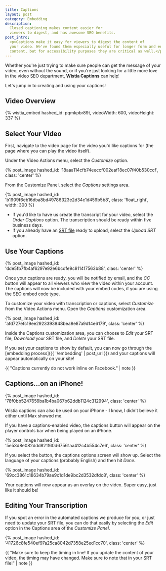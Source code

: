 ```yaml
---
title: Captions
layout: post
category: Embedding
description:
  Closed captioning makes content easier for
  viewers to digest, and has awesome SEO benefits.
post_intro:
  <p>Captions make it easy for viewers to digest the content of 
  your video. We've found them especially useful for longer form and educational
  content, but for accessibility purposes they are critical as well.</p>
---
```


Whether you're just trying to make sure people can get the message of your video, even without 
the sound, or if you're just looking for a little more love in the video SEO department, 
**Wistia Captions** can help!

Let's jump in to creating and using your captions!

## Video Overview

{% wistia_embed hashed_id: pqmkpbr89t, videoWidth: 600, videoHeight: 337 %}

## Select Your Video

First, navigate to the video page for the video you'd like captions for (the
page where you can play the video itself).

Under the <span class='action_menu'>Video Actions</span> menu, select the
*Customize* option.

{% post_image hashed_id: '18aaa114cfb74eeccf002eaf18ec07f40b530ccf', class: 'center' %}

From the Customize Panel, select the *Captions* settings area.

{% post_image hashed_id: 'b1909f6eb16dba8bd49786323e2d34c1d459b5b8', class: 'float_right', width: 300 %}

* If you'd like to have us create the transcript for your video, select the 
  *Order Captions* option. The transcription should be ready within five business days.
* If you already have an [SRT file](http://en.wikipedia.org/wiki/SubRip) ready
  to upload, select the *Upload SRT* option.

<!--- 
Either way, you can use the single transcription to create an interactive
transcript OR to add closed captioning to your video.
-->

## Use Your Captions

{% post_image hashed_id: 'dde5fb7fb4af6297e92e6bcdfe9c911417563b88', class: 'center' %}

Once your captions are ready, you will be notified by email, and the *CC*
button will appear to all viewers who view the video within your account. The
captions will now be included with your embed codes, if you are using the SEO 
embed code type.

To customize your video with transcription or captions, select *Customize*
from the <span class='action_menu'>Video Actions</span> menu. Open the
*Captions* customization area.

{% post_image hashed_id: 'afd727efc19ee2923393848bea8e87a9d14e6179', class: 'center' %}

Inside the Captions customization area, you can choose to *Edit* your SRT file, 
*Download* your SRT file, and *Delete* your SRT file.

If you set your captions to show by default, you can now go through the
[embedding process]({{ '/embedding' | post_url }}) and your captions will
appear automatically on your site!

{{ "Captions currently do not work inline on Facebook." | note }}

## Captions...on an iPhone!

{% post_image hashed_id: '78f0bb5247659ba1b4ba067b62ddb1124c312994', class: 'center' %}

Wistia captions can also be used on your iPhone - I know, I didn't believe it
either until Max showed me.

If you have a captions-enabled video, the captions button will appear on the
player controls bar when being played on an iPhone.

{% post_image hashed_id: '5e53d8e082ddd821f60d67561aa412c4b554c7e6', class: 'center' %}

If you select the button, the captions options screen will show up. Select the
language of your captions (probably English) and then hit *Done*.

{% post_image hashed_id: '69cc3861c18634b79ae9c1d1de9bc2d3532dfdc8', class: 'center' %}

Your captions will now appear as an overlay on the video. Super easy, just like
it should be!

## Editing Your Transcription

If you spot an error in the automated captions we produce for you, or just
need to update your SRT file, you can do that easily by selecting the *Edit* option 
in the Captions area of the *Customize Panel*.

{% post_image hashed_id: '41726c8fe540ef97a25ca8042d7358e25ed1cc70', class: 'center' %}

{{ "Make sure to keep the timing in line! If you update the content of your video, the timing may have changed. Make sure to note that in your SRT file!" | note }}

<script>
wistiaEmbed = Wistia.embed("pqmkpbr89t", {
  plugin: {
    "captions-v1": {
      onByDefault: false
    }
  }
});
</script>
